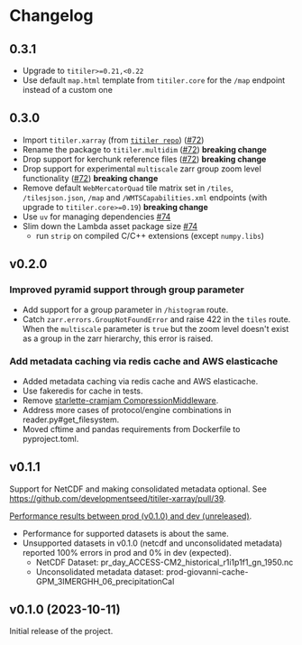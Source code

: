 # Changelog

## 0.3.1

* Upgrade to `titiler>=0.21,<0.22`
* Use default `map.html` template from `titiler.core` for the `/map` endpoint instead of a custom one

## 0.3.0

* Import `titiler.xarray` (from [`titiler repo`](https://github.com/developmentseed/titiler)) ([#72](https://github.com/developmentseed/titiler-xarray/pull/72))
* Rename the package to `titiler.multidim` ([#72](https://github.com/developmentseed/titiler-xarray/pull/72)) **breaking change**
* Drop support for kerchunk reference files ([#72](https://github.com/developmentseed/titiler-xarray/pull/72)) **breaking change**
* Drop support for experimental `multiscale` zarr group zoom level functionality ([#72](https://github.com/developmentseed/titiler-xarray/pull/72)) **breaking change**
* Remove default `WebMercatorQuad` tile matrix set in `/tiles`, `/tilesjson.json`, `/map` and `/WMTSCapabilities.xml` endpoints (with upgrade to `titiler.core>=0.19`) **breaking change**
* Use `uv` for managing dependencies [#74](https://github.com/developmentseed/titiler-xarray/pull/74)
* Slim down the Lambda asset package size [#74](https://github.com/developmentseed/titiler-xarray/pull/74)
  * run `strip` on compiled C/C++ extensions (except `numpy.libs`)

## v0.2.0

### Improved pyramid support through group parameter

* Add support for a group parameter in `/histogram` route.
* Catch `zarr.errors.GroupNotFoundError` and raise 422 in the `tiles` route. When the `multiscale` parameter is `true` but the zoom level doesn't exist as a group in the zarr hierarchy, this error is raised.

### Add metadata caching via redis cache and AWS elasticache

* Added metadata caching via redis cache and AWS elasticache.
* Use fakeredis for cache in tests.
* Remove [starlette-cramjam CompressionMiddleware](https://github.com/developmentseed/starlette-cramjam).
* Address more cases of protocol/engine combinations in reader.py#get_filesystem.
* Moved cftime and pandas requirements from Dockerfile to pyproject.toml.

## v0.1.1

Support for NetCDF and making consolidated metadata optional. See <https://github.com/developmentseed/titiler-xarray/pull/39>.

[Performance results between prod (v0.1.0) and dev (unreleased)](https://github.com/developmentseed/tile-benchmarking/blob/bd1703209bbeab501f312d99fc51fda6bd419bf9/03-e2e/compare-prod-dev.ipynb).

* Performance for supported datasets is about the same.
* Unsupported datasets in v0.1.0 (netcdf and unconsolidated metadata) reported 100% errors in prod and 0% in dev (expected).
  * NetCDF Dataset: pr_day_ACCESS-CM2_historical_r1i1p1f1_gn_1950.nc
  * Unconsolidated metadata dataset: prod-giovanni-cache-GPM_3IMERGHH_06_precipitationCal

## v0.1.0 (2023-10-11)

Initial release of the project.
